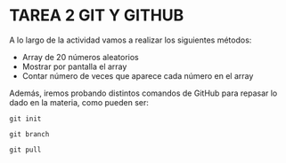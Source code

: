 # TAREA 2 GIT Y GITHUB

A lo largo de la actividad vamos a realizar los siguientes métodos:
- Array de 20 números aleatorios
- Mostrar por pantalla el array
- Contar número de veces que aparece cada número en el array

Además, iremos probando distintos comandos de GitHub para repasar lo dado en la materia, como pueden ser:
```
git init
```

```
git branch
```

```
git pull
```
